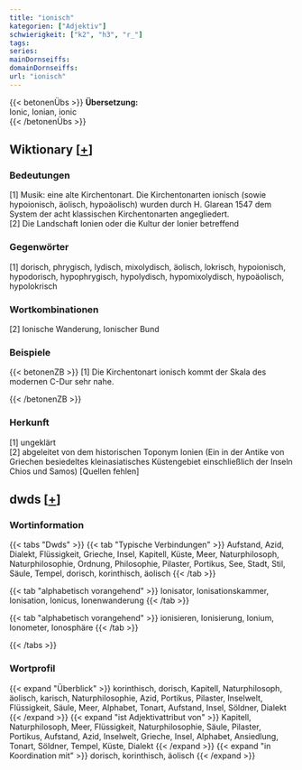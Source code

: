 ```yaml
---
title: "ionisch"
kategorien: ["Adjektiv"]
schwierigkeit: ["k2", "h3", "r_"]
tags:
series:
mainDornseiffs:
domainDornseiffs:
url: "ionisch"
---
```


{{< betonenÜbs >}}
**Übersetzung:**  
Ionic, Ionian, ionic  
{{< /betonenÜbs >}}

## Wiktionary [[+](https://de.wiktionary.org/wiki/ionisch)]

### Bedeutungen
[1] Musik: eine alte Kirchentonart. Die Kirchentonarten ionisch (sowie hypoionisch, äolisch, hypoäolisch)  wurden durch H. Glarean 1547 dem System der acht klassischen Kirchentonarten angegliedert.  
[2] Die Landschaft Ionien oder die Kultur der Ionier betreffend  

### Gegenwörter
[1] dorisch, phrygisch, lydisch, mixolydisch, äolisch, lokrisch, hypoionisch, hypodorisch, hypophrygisch, hypolydisch, hypomixolydisch, hypoäolisch, hypolokrisch  

### Wortkombinationen
[2] Ionische Wanderung, Ionischer Bund  

### Beispiele
{{< betonenZB >}}
[1] Die Kirchentonart ionisch kommt der Skala des modernen C-Dur sehr nahe.  

{{< /betonenZB >}}
### Herkunft
[1] ungeklärt  
[2] abgeleitet von dem historischen Toponym Ionien (Ein in der Antike von Griechen besiedeltes kleinasiatisches Küstengebiet einschließlich der Inseln Chios und Samos) [Quellen fehlen]  



## dwds [[+](https://www.dwds.de/wb/ionisch)]

### Wortinformation
{{< tabs "Dwds" >}}
{{< tab "Typische Verbindungen" >}}
Aufstand, Azid, Dialekt, Flüssigkeit, Grieche, Insel, Kapitell, Küste, Meer, Naturphilosoph, Naturphilosophie, Ordnung, Philosophie, Pilaster, Portikus, See, Stadt, Stil, Säule, Tempel, dorisch, korinthisch, äolisch
{{< /tab >}}

{{< tab "alphabetisch vorangehend" >}}
Ionisator, Ionisationskammer, Ionisation, Ionicus, Ionenwanderung
{{< /tab >}}

{{< tab "alphabetisch vorangehend" >}}
ionisieren, Ionisierung, Ionium, Ionometer, Ionosphäre
{{< /tab >}}

{{< /tabs >}}

### Wortprofil
{{< expand "Überblick" >}} korinthisch, dorisch, Kapitell, Naturphilosoph, äolisch, karisch, Naturphilosophie, Azid, Portikus, Pilaster, Inselwelt, Flüssigkeit, Säule, Meer, Alphabet, Tonart, Aufstand, Insel, Söldner, Dialekt {{< /expand >}}
{{< expand "ist Adjektivattribut von" >}} Kapitell, Naturphilosoph, Meer, Flüssigkeit, Naturphilosophie, Säule, Pilaster, Portikus, Aufstand, Azid, Inselwelt, Grieche, Insel, Alphabet, Ansiedlung, Tonart, Söldner, Tempel, Küste, Dialekt {{< /expand >}}
{{< expand "in Koordination mit" >}} dorisch, korinthisch, äolisch {{< /expand >}}

